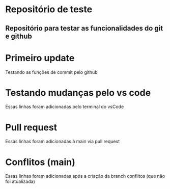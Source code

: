 # Repositório de teste
Repositório para testar as funcionalidades do git e github
---
# Primeiro update
Testando as funções de commit pelo github

# Testando mudanças pelo vs code
Essas linhas foram adicionadas pelo terminal do vsCode

# Pull request
Essas linhas foram adicionadas à main via pull request

# Conflitos (main)
Essas linhas foram adicionadas após a criação da branch conflitos (que não foi atualizada)